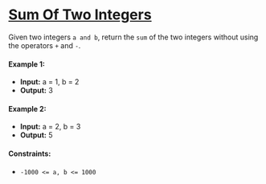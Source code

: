 # [Sum Of Two Integers](https://leetcode.com/problems/sum-of-two-integers/)
Given two integers `a and b`, return the `sum` of the two integers without using the operators `+` and `-`.

#### Example 1:
- **Input:** a = 1, b = 2
- **Output:** 3
#### Example 2:
- **Input:** a = 2, b = 3
- **Output:** 5
#### Constraints:
- `-1000 <= a, b <= 1000`